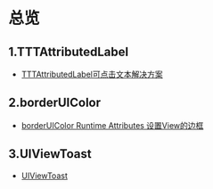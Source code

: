 # 总览

## 1.TTTAttributedLabel

* [TTTAttributedLabel可点击文本解决方案](./TTTAttributedLabel/TTTAttributedLabel.md)

## 2.borderUIColor

* [borderUIColor Runtime Attributes 设置View的边框](./borderUIColor/borderUIColor.md)

## 3.UIViewToast

* [UIViewToast](./UIViewToast/UIViewToast.md)